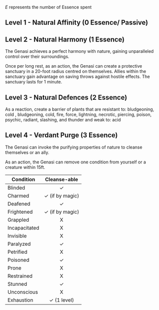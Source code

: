 *E* represents the number of Essence spent
## Level 1 - Natural Affinity (0 Essence/ Passive)
## Level 2 - Natural Harmony (1 Essence)
The Genasi achieves a perfect harmony with nature, gaining unparalleled control over their surroundings.

Once per long rest, as an action, the Genasi can create a protective sanctuary in a 20-foot radius centred on themselves. Allies within the sanctuary gain advantage on saving throws against hostile effects. The sanctuary lasts for 1 minute.
## Level 3 - Natural Defences (2 Essence)
As a reaction, create a barrier of plants that are resistant to: bludgeoning, cold
, bludgeoning, cold, fire, force, lightning, necrotic, piercing, poison, psychic, radiant, slashing, and thunder
and weak to: acid
## Level 4 - Verdant Purge (3 Essence)
The Genasi can invoke the purifying properties of nature to cleanse themselves or an ally. 

As an action, the Genasi can remove one condition from yourself or a creature within 15ft.

| Condition | Cleanse-able |
| ---- | :--: |
| Blinded | ✓ |
| Charmed | ✓ (if by magic) |
| Deafened | ✓ |
| Frightened | ✓ (if by magic) |
| Grappled | X |
| Incapacitated | X |
| Invisible | X |
| Paralyzed | ✓ |
| Petrified | X |
| Poisoned | ✓ |
| Prone | X |
| Restrained | X |
| Stunned | ✓ |
| Unconscious | X |
| Exhaustion | ✓ (1 level) |
